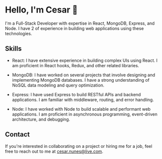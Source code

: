 # Hello, I'm Cesar 👋

I'm a Full-Stack Developer with expertise in React, MongoDB, Express, and Node. I have 2 of experience in building web applications using these technologies.

## Skills

- React: I have extensive experience in building complex UIs using React. I am proficient in React hooks, Redux, and other related libraries.

- MongoDB: I have worked on several projects that involve designing and implementing MongoDB databases. I have a strong understanding of NoSQL data modeling and query optimization.

- Express: I have used Express to build RESTful APIs and backend applications. I am familiar with middleware, routing, and error handling.

- Node: I have worked with Node to build scalable and performant web applications. I am proficient in asynchronous programming, event-driven architecture, and debugging.


## Contact

If you're interested in collaborating on a project or hiring me for a job, feel free to reach out to me at cesar.nunes@live.com.
